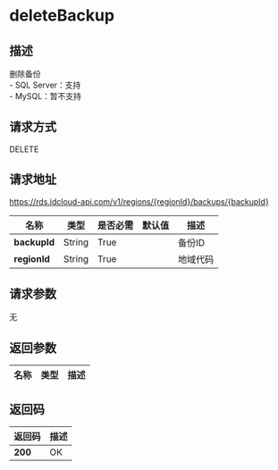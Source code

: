 # deleteBackup


## 描述
删除备份</br>- SQL Server：支持</br>- MySQL：暂不支持

## 请求方式
DELETE

## 请求地址
https://rds.jdcloud-api.com/v1/regions/{regionId}/backups/{backupId}

|名称|类型|是否必需|默认值|描述|
|---|---|---|---|---|
|**backupId**|String|True||备份ID|
|**regionId**|String|True||地域代码|

## 请求参数
无


## 返回参数
|名称|类型|描述|
|---|---|---|



## 返回码
|返回码|描述|
|---|---|
|**200**|OK|
